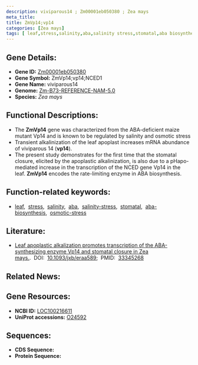 ```yaml
---
description: viviparous14 ; Zm00001eb050380 ; Zea mays
meta_title:
title: ZmVp14;vp14
categories: [Zea mays]
tags: [ leaf,stress,salinity,aba,salinity stress,stomatal,aba biosynthesis,osmotic stress ]
---
```


## Gene Details:
- **Gene ID:**	[Zm00001eb050380](https://www.maizegdb.org/gene_center/gene/Zm00001eb050380)
- **Gene Symbol:** ZmVp14;vp14;NCED1
- **Gene Name:** viviparous14
- **Genome:** [Zm-B73-REFERENCE-NAM-5.0](https://www.maizegdb.org/genome/assembly/Zm-B73-REFERENCE-NAM-5.0)
- **Species:** *Zea mays*

## Functional Descriptions:
   - The **ZmVp14** gene was characterized from the ABA-deficient maize mutant Vp14 and is known to be regulated by salinity and osmotic stress
   - Transient alkalinization of the leaf apoplast increases mRNA abundance of viviparous 14 (**vp14**).
   - The present study demonstrates for the first time that the stomatal closure, elicited by the apoplastic alkalinization, is also due to a pHapo-mediated increase in the transcription of the NCED gene Vp14 in the leaf. **ZmVp14** encodes the rate-limiting enzyme in ABA biosynthesis.

## Function-related keywords:
- [leaf](/tags/leaf/),&nbsp;&nbsp;[stress](/tags/stress/),&nbsp;&nbsp;[salinity](/tags/salinity/),&nbsp;&nbsp;[aba](/tags/aba/),&nbsp;&nbsp;[salinity-stress](/tags/salinity-stress/),&nbsp;&nbsp;[stomatal](/tags/stomatal/),&nbsp;&nbsp;[aba-biosynthesis](/tags/aba-biosynthesis/),&nbsp;&nbsp;[osmotic-stress](/tags/osmotic-stress/)

## Literature:
   - [Leaf apoplastic alkalization promotes transcription of the ABA-synthesizing enzyme Vp14 and stomatal closure in Zea mays.]( https://www.ncbi.nlm.nih.gov/pmc/articles/PMC8006549/#CIT0054).&nbsp;&nbsp;DOI:&nbsp;&nbsp;[10.1093/jxb/eraa589](https://www.ncbi.nlm.nih.gov/pmc/articles/PMC8006549/#CIT0054);&nbsp;&nbsp;PMID:&nbsp;&nbsp;[33345268](https://pubmed.ncbi.nlm.nih.gov/33345268/)

## Related News:

## Gene Resources:
- **NCBI ID:**  [LOC100216611](https://www.ncbi.nlm.nih.gov/gene/?term=LOC100216611)
- **UniProt accessions:** [O24592](https://www.uniprot.org/uniprotkb/O24592/entry)



## Sequences:
- **CDS Sequence:**
- **Protein Sequence:**
